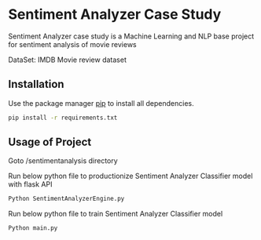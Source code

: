 # Sentiment Analyzer Case Study

Sentiment Analyzer case study is a Machine Learning and NLP base project for sentiment analysis of movie reviews

DataSet: IMDB Movie review dataset

## Installation

Use the package manager [pip](https://pip.pypa.io/en/stable/) to install all dependencies.

```bash
pip install -r requirements.txt
```

## Usage of Project

Goto /sentimentanalysis directory

Run below python file to productionize Sentiment Analyzer Classifier model with flask API

```python
Python SentimentAnalyzerEngine.py
```

Run below python file to train Sentiment Analyzer Classifier model

```python
Python main.py
```
